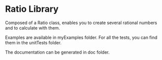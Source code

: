 # Ratio Library
Composed of a Ratio class, enables you to create several rational numbers and to calculate with them.

Examples are available in myExamples folder.
For all the tests, you can find them in the unitTests folder.

The documentation can be generated in doc folder.